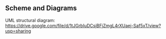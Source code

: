 ## Scheme and Diagrams

UML structural diagram: https://drive.google.com/file/d/1tJGrbIuDCsjBFjZmgL4rXUaej-Saf5xT/view?usp=sharing
